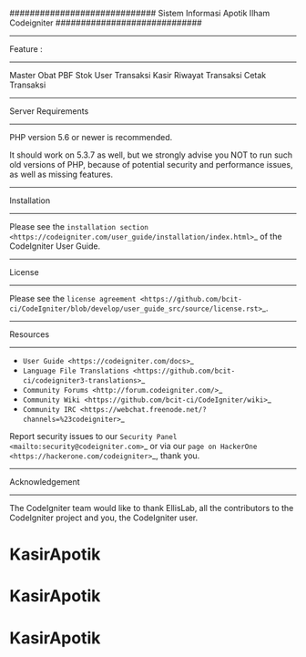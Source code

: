 #############################
Sistem Informasi Apotik Ilham
Codeigniter 
#############################

*******************
Feature :
*******************
Master
    Obat
    PBF
    Stok
    User
Transaksi
    Kasir
    Riwayat Transaksi
    Cetak Transaksi
*******************
Server Requirements
*******************

PHP version 5.6 or newer is recommended.

It should work on 5.3.7 as well, but we strongly advise you NOT to run
such old versions of PHP, because of potential security and performance
issues, as well as missing features.

************
Installation
************

Please see the `installation section <https://codeigniter.com/user_guide/installation/index.html>`_
of the CodeIgniter User Guide.

*******
License
*******

Please see the `license
agreement <https://github.com/bcit-ci/CodeIgniter/blob/develop/user_guide_src/source/license.rst>`_.

*********
Resources
*********

-  `User Guide <https://codeigniter.com/docs>`_
-  `Language File Translations <https://github.com/bcit-ci/codeigniter3-translations>`_
-  `Community Forums <http://forum.codeigniter.com/>`_
-  `Community Wiki <https://github.com/bcit-ci/CodeIgniter/wiki>`_
-  `Community IRC <https://webchat.freenode.net/?channels=%23codeigniter>`_

Report security issues to our `Security Panel <mailto:security@codeigniter.com>`_
or via our `page on HackerOne <https://hackerone.com/codeigniter>`_, thank you.

***************
Acknowledgement
***************

The CodeIgniter team would like to thank EllisLab, all the
contributors to the CodeIgniter project and you, the CodeIgniter user.
# KasirApotik
# KasirApotik
# KasirApotik
